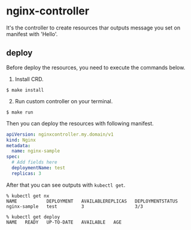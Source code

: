 # nginx-controller
It's the controller to create resources thar outputs message you set on manifest with 'Hello'.

## deploy
Before deploy the resources, you need to execute the commands below.

1. Install CRD.

```
$ make install
```

2. Run custom controller on your terminal.

```
$ make run
```

Then you can deploy the resources with following manifest.

```yaml
apiVersion: nginxcontroller.my.domain/v1
kind: Nginx
metadata:
  name: nginx-sample
spec:
  # Add fields here
  deploymentName: test
  replicas: 3
```

After that you can see outputs with `kubectl get`.

```
% kubectl get nx 
NAME           DEPLOYMENT   AVAILABLEREPLICAS   DEPLOYMENTSTATUS
nginx-sample   test         3                   3/3

% kubectl get deploy
NAME   READY   UP-TO-DATE   AVAILABLE   AGE
```
